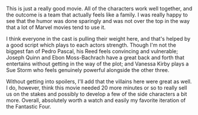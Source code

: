 This is just a really good movie. All of the characters work well together, and the outcome is a team that actually feels like a family. I was really happy to see that the humor was done sparingly and was not over the top in the way that a lot of Marvel movies tend to use it.

I think everyone in the cast is pulling their weight here, and that's helped by a good script which plays to each actors strength. Though I'm not the biggest fan of Pedro Pascal, his Reed feels convincing and vulnerable; Joseph Quinn and Ebon Moss-Bachrach have a great back and forth that entertains without getting in the way of the plot; and Vanessa Kirby plays a Sue Storm who feels genuinely powerful alongside the other three.

Without getting into spoilers, I'll add that the villains here were great as well. I do, however, think this movie needed 20 more minutes or so to really sell us on the stakes and possibly to develop a few of the side characters a bit more. Overall, absolutely worth a watch and easily my favorite iteration of the Fantastic Four.
